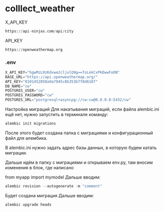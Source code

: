# colllect_weather

X_API_KEY 
```python
https://api-ninjas.com/api/city
```

API_KEY 
```python
https://openweathermap.org
```
### .env
```python
X_API_KEY="hgwMzL0zKdvwe2cljulQ9g==ToLekCxPkDwwFoON"
BASE_URL="https://api.openweathermap.org/"
API_KEY="0101452058a9a7945c8b353b7f8d618f"
DB_NAME="cw"
POSTGRES_USER="cw"
POSTGRES_PASSWORD="cw"
POSTGRES_URL="postgresql+asyncpg://cw:cw@0.0.0.0:5432/cw"
```

Настройка миграций
Для накатывания миграций, если файла alembic.ini ещё нет, нужно запустить в терминале команду:
```python
alembic init migrations
```
После этого будет создана папка с миграциями и конфигурационный файл для алембика.

В alembic.ini нужно задать адрес базы данных, в которую будем катать миграции.

Дальше идём в папку с миграциями и открываем env.py, там вносим изменения в блок, где написано

from myapp import mymodel
Дальше вводим: 
```python
alembic revision --autogenerate -m "comment"
```
Будет создана миграция
Дальше вводим: 
```python
alembic upgrade heads
```

